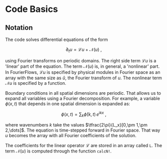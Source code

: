 # Code Basics

## Notation

The code solves differential equations of the form

```math
 \partial_t u = \mathcal{L}u + \mathcal{N}(u)\ ,
```
using Fourier transforms on periodic domains. The right side term $\mathcal{L}u$ is a 'linear' part of the equation.
The term $\mathcal{N}(u)$ is, in general, a 'nonlinear' part. In FourierFlows, $\mathcal{L}u$ is specified by 
physical modules in Fourier space as an array with the same size as $\hat u$, the Fourier transform of $u$.
The nonlinear term $\mathcal{N}u$ is specified by a function.

Boundary conditions in all spatial dimensions are periodic. That allows us to expand all variables using a Fourier 
decomposition. For example, a variable $\phi(x, t)$ that depends in one spatial dimension is expanded as:


```math
\phi(x, t) = \sum_{k} \widehat{\phi}(k, t)\,e^{\mathrm{i} k x}\ ,
```
where wavenumbers $k$ take the values $\tfrac{2\pi}{L_x}[0,\pm 1,\pm 2,\dots]$. The equation is time-stepped 
forward in Fourier space. That way $u$ becomes the array with all Fourier coefficients of the solution.

The coefficients for the linear operator $\mathcal{L}$ are stored in an array called `L`. The term $\mathcal{N}(u)$ 
is computed through the function `calcN!`.
